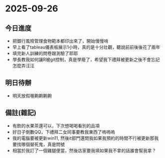 # 2025-09-26

## 今日進度 
- 把銀行風險管理食物範本都印出來了，開始慢慢啃
- 早上看了tableau儀表板展示1小時，真的是十分壯觀，聽說前前後後花了兩年
- 填完新人訓練的問卷跟測驗了耶耶
- 學長教我如何讓R被git控制，真是學廢了，希望我下禮拜被更新之後不會忘記怎麼弄汪汪

## 明日待辦
- 明天放假喔齁齁齁齁

## 備註(雜記)
- 有飲的水果茶還可以，下次想喝喝看別的品項
- 好日子倒數QQ，下禮拜二女同事要教我東西了嗚嗚嗚
- 我的電腦要被更新win11, 然後it部門還問我如果我預約的時間不行被更新那我要找哪個替死鬼，真是問號
- 相當於我訂了一個雞腿便當，然後店家要我填如果我不拿的話誰會幫我拿？

